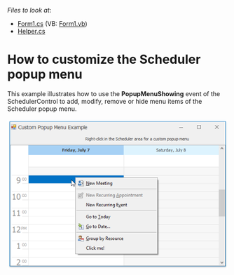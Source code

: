 <!-- default file list -->
*Files to look at*:

* [Form1.cs](./CS/PopupMenuCustomization/Form1.cs) (VB: [Form1.vb](./VB/PopupMenuCustomization/Form1.vb))
* [Helper.cs](./CS/PopupMenuCustomization/Helper.cs)
<!-- default file list end -->
# How to customize the Scheduler popup menu


<p>This example illustrates how to use the <strong>PopupMenuShowing</strong> event of the SchedulerControl to add, modify, remove or hide menu items of the Scheduler popup menu.<br><br><img src="https://raw.githubusercontent.com/DevExpress-Examples/how-to-customize-the-scheduler-popup-menu-e2554/13.1.4+/media/f796b593-631a-11e7-80c0-00155d624807.png"></p>

<br/>


